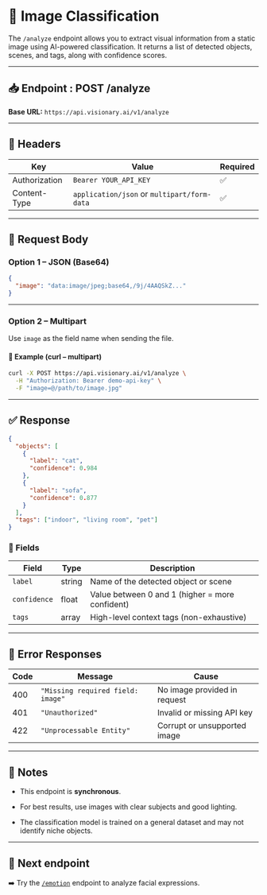 # 🧠 Image Classification

The `/analyze` endpoint allows you to extract visual information from a static image using AI-powered classification. It returns a list of detected objects, scenes, and tags, along with confidence scores.

---

## 📥 Endpoint : POST /analyze

**Base URL:** `https://api.visionary.ai/v1/analyze`

---

## 🔐 Headers

| Key             | Value                                       | Required |
|-----------------|---------------------------------------------|----------|
| Authorization   | `Bearer YOUR_API_KEY`                       | ✅       |
| Content-Type    | `application/json` or `multipart/form-data` | ✅       |

---

## 📸 Request Body

### Option 1 – JSON (Base64)

```json
{
  "image": "data:image/jpeg;base64,/9j/4AAQSkZ..."
}
```

---

### Option 2 – Multipart

Use `image` as the field name when sending the file.

#### 🧪 Example (curl – multipart)

```bash
curl -X POST https://api.visionary.ai/v1/analyze \
  -H "Authorization: Bearer demo-api-key" \
  -F "image=@/path/to/image.jpg"
```

---

## ✅ Response

```json
{
  "objects": [
    {
      "label": "cat",
      "confidence": 0.984
    },
    {
      "label": "sofa",
      "confidence": 0.877
    }
  ],
  "tags": ["indoor", "living room", "pet"]
}
```

### 🧠 Fields

| Field        | Type   | Description                                     |
| ------------ | ------ | ----------------------------------------------- |
| `label`      | string | Name of the detected object or scene            |
| `confidence` | float  | Value between 0 and 1 (higher = more confident) |
| `tags`       | array  | High-level context tags (non-exhaustive)        |

---

## 🚫 Error Responses

| Code | Message                           | Cause                        |
| ---- | --------------------------------- | ---------------------------- |
| 400  | `"Missing required field: image"` | No image provided in request |
| 401  | `"Unauthorized"`                  | Invalid or missing API key   |
| 422  | `"Unprocessable Entity"`          | Corrupt or unsupported image |

---

## 📌 Notes

- This endpoint is **synchronous**.

- For best results, use images with clear subjects and good lighting.

- The classification model is trained on a general dataset and may not identify niche objects.

---

## 🔗 Next endpoint

➡️ Try the [`/emotion`](./emotion.md) endpoint to analyze facial expressions.
